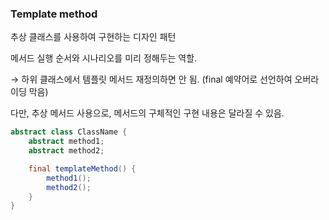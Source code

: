 ### Template method

추상 클래스를 사용하여 구현하는 디자인 패턴

메서드 실행 순서와 시나리오를 미리 정해두는 역할.

→ 하위 클래스에서 템플릿 메서드 재정의하면 안 됨. (final 예약어로 선언하여 오버라이딩 막음)

다만, 추상 메서드 사용으로, 메서드의 구체적인 구현 내용은 달라질 수 있음.

```java
abstract class ClassName {
	abstract method1;
	abstract method2;

	final templateMethod() {
		method1();
		method2();
	}
}
```
